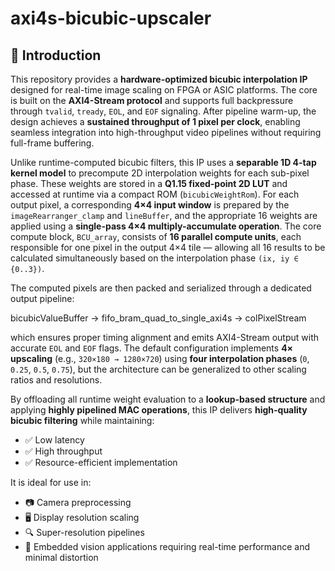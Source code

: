 #  axi4s-bicubic-upscaler

## 🧩 Introduction

This repository provides a **hardware-optimized bicubic interpolation IP** designed for real-time image scaling on FPGA or ASIC platforms. The core is built on the **AXI4-Stream protocol** and supports full backpressure through `tvalid`, `tready`, `EOL`, and `EOF` signaling. After pipeline warm-up, the design achieves a **sustained throughput of 1 pixel per clock**, enabling seamless integration into high-throughput video pipelines without requiring full-frame buffering.

Unlike runtime-computed bicubic filters, this IP uses a **separable 1D 4-tap kernel model** to precompute 2D interpolation weights for each sub-pixel phase. These weights are stored in a **Q1.15 fixed-point 2D LUT** and accessed at runtime via a compact ROM (`bicubicWeightRom`). For each output pixel, a corresponding **4×4 input window** is prepared by the `imageRearranger_clamp` and `lineBuffer`, and the appropriate 16 weights are applied using a **single-pass 4×4 multiply-accumulate operation**. The core compute block, `BCU_array`, consists of **16 parallel compute units**, each responsible for one pixel in the output 4×4 tile — allowing all 16 results to be calculated simultaneously based on the interpolation phase `(ix, iy ∈ {0..3})`.

The computed pixels are then packed and serialized through a dedicated output pipeline:

bicubicValueBuffer
→ fifo_bram_quad_to_single_axi4s
→ colPixelStream


which ensures proper timing alignment and emits AXI4-Stream output with accurate `EOL` and `EOF` flags. The default configuration implements **4× upscaling** (e.g., `320×180 → 1280×720`) using **four interpolation phases** (`0`, `0.25`, `0.5`, `0.75`), but the architecture can be generalized to other scaling ratios and resolutions.

By offloading all runtime weight evaluation to a **lookup-based structure** and applying **highly pipelined MAC operations**, this IP delivers **high-quality bicubic filtering** while maintaining:
- ✅ Low latency
- ✅ High throughput
- ✅ Resource-efficient implementation

It is ideal for use in:
- 📷 Camera preprocessing
- 🖥️ Display resolution scaling
- 🔍 Super-resolution pipelines
- 🤖 Embedded vision applications requiring real-time performance and minimal distortion
